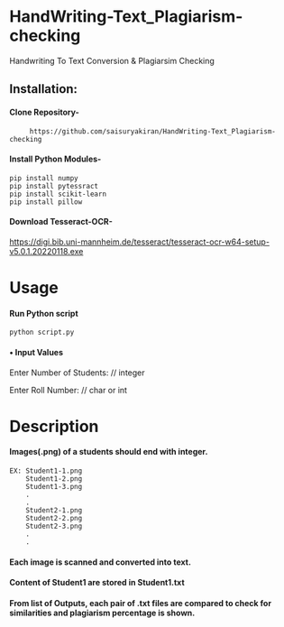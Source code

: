 # HandWriting-Text_Plagiarism-checking
Handwriting To Text Conversion & Plagiarsim Checking

## Installation:
  #### Clone Repository-
         https://github.com/saisuryakiran/HandWriting-Text_Plagiarism-checking
      
 #### Install Python Modules-
    pip install numpy
    pip install pytessract
    pip install scikit-learn
    pip install pillow 
    
 #### Download Tesseract-OCR-
 https://digi.bib.uni-mannheim.de/tesseract/tesseract-ocr-w64-setup-v5.0.1.20220118.exe
      
      
 # Usage
#### Run Python script

    python script.py
#### • Input Values

Enter Number of Students: // integer

Enter Roll Number: // char or int

# Description
#### Images(.png) of a students should end with integer.


    EX: Student1-1.png
        Student1-2.png
        Student1-3.png
        .
        .
        Student2-1.png
        Student2-2.png
        Student2-3.png
        .
        .
#### Each image is scanned and converted into text.

#### Content of Student1 are stored in Student1.txt

#### From list of Outputs, each pair of .txt files are compared to check for similarities and plagiarism percentage is shown.
